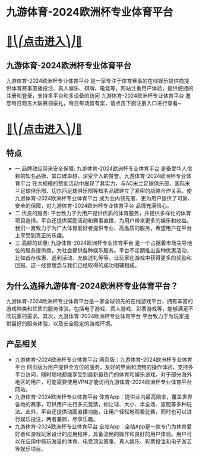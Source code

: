 # 九游体育-2024欧洲杯专业体育平台

# [🍉⎝⎛点击进入⎞⎠🍉](https://kkdd668.cn)
## 九游体育-2024欧洲杯专业体育平台
九游体育-2024欧洲杯专业体育平台 是一家专注于体育赛事的在线娱乐提供商提供体育赛事直播投注、真人娱乐、棋牌、电竞等，网站注重用户体验，提供便捷的注册和登录，支持多平台和多设备的访问 九游体育-2024欧洲杯专业体育平台 邀您每日观五大联赛领豪礼，每日每场皆有奖，请点击下面注册入口进行查看~
# [🍉⎝⎛点击进入⎞⎠🍉](https://kkdd668.cn)

## 特点
- 一.品牌效应带来安全保障: 九游体育-2024欧洲杯专业体育平台 是备受华人信赖的知名品牌，其口碑卓越，深受华人的赞誉。九游体育-2024欧洲杯专业体育平台 在大规模的赞助活动中展现了其实力，与AC米兰足球俱乐部、国际米兰足球俱乐部、切尔西足球俱乐部等知名品牌建立了紧密的战略合作关系。使九游体育-2024欧洲杯专业体育平台 成为业内领先者，更为用户提供了可靠、安全的保障，对九游体育-2024欧洲杯专业体育平台 品牌充满信心。
- 二.优良的服务: 平台致力于为用户提供优质的体育服务，并提供多样化的体育项目选择。平台还提供奖励活动和赛事直播，为用户带来更多的娱乐和收益。我们一直致力于为广大体育爱好者提供专业、高品质的服务，希望用户在平台上享受到真正的乐趣。
- 三.高额的优惠: 九游体育-2024欧洲杯专业体育平台 是一个占据着市场主导地位的服务提供商，为社会提供各种娱乐服务。平台不定期推出各种优惠活动，比如首存优惠、返利活动、充值送礼等等，让玩家在游戏中获得更多的奖励和回报。这一经营理念与我们已经取得的成功相辅相成。

## 为什么选择九游体育-2024欧洲杯专业体育平台？
九游体育-2024欧洲杯专业体育平台是一家全球领先的在线游戏平台，拥有丰富的游戏种类和优质的服务体验。包括电子游戏、真人游戏、彩票游戏等，能够满足不同玩家的需求。其次，九游体育-2024欧洲杯专业体育平台 平台致力于为玩家提供最好的服务体验，以及安全稳定的游戏环境。
## 产品相关
- 九游体育-2024欧洲杯专业体育平台 网页版：九游体育-2024欧洲杯专业体育平台 网页版为用户提供全方位的服务，友好的界面和流畅的操作体验，支持多平台访问，随时随地都能享受到最新最热门的体育和娱乐游戏。对于部分海外地区的用户，可能需要使用VPN才能访问九游体育-2024欧洲杯专业体育平台 网站。
- 九游体育-2024欧洲杯专业体育平台 体育App：提供业内最高赔率，覆盖世界各地的赛事，可供用户进行多元竞猜，如让球、大小、半全场、波胆等多种玩法。此外，平台还提供动画直播功能，让用户轻松地观看比赛，同时也可以进行娱乐投注，两者兼顾，尽享乐趣。
- 九游体育-2024欧洲杯专业体育平台 全站App：全站App是一款专门为体育爱好者和游戏玩家设计的应用程序，具备流畅的操作和良好的用户体验。用户可以在应用中畅玩海量的体育、电竞顶尖赛事、真人娱乐、彩票投注和电子游艺等娱乐项目。

